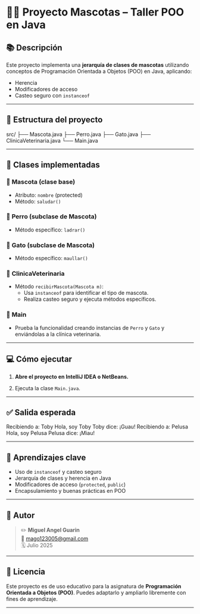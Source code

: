 # 🐶🐱 Proyecto Mascotas – Taller POO en Java

## 📚 Descripción

Este proyecto implementa una **jerarquía de clases de mascotas** utilizando conceptos de Programación Orientada a Objetos (POO) en Java, aplicando:

- Herencia
- Modificadores de acceso
- Casteo seguro con `instanceof`

---

## 📝 **Estructura del proyecto**

src/
├── Mascota.java
├── Perro.java
├── Gato.java
├── ClinicaVeterinaria.java
└── Main.java


---

## 🧩 **Clases implementadas**

### 🔹 **Mascota (clase base)**
- Atributo: `nombre` (protected)
- Método: `saludar()`

### 🔹 **Perro (subclase de Mascota)**
- Método específico: `ladrar()`

### 🔹 **Gato (subclase de Mascota)**
- Método específico: `maullar()`

### 🔹 **ClinicaVeterinaria**
- Método `recibirMascota(Mascota m)`:
  - Usa `instanceof` para identificar el tipo de mascota.
  - Realiza casteo seguro y ejecuta métodos específicos.

### 🔹 **Main**
- Prueba la funcionalidad creando instancias de `Perro` y `Gato` y enviándolas a la clínica veterinaria.

---

## 💻 **Cómo ejecutar**

1. **Abre el proyecto en IntelliJ IDEA o NetBeans.**

2. Ejecuta la clase `Main.java`.

---

## ✅ **Salida esperada**

Recibiendo a: Toby
Hola, soy Toby
Toby dice: ¡Guau!
Recibiendo a: Pelusa
Hola, soy Pelusa
Pelusa dice: ¡Miau!


---

## 🎯 **Aprendizajes clave**

- Uso de `instanceof` y casteo seguro
- Jerarquía de clases y herencia en Java
- Modificadores de acceso (`protected`, `public`)
- Encapsulamiento y buenas prácticas en POO

---

## 👤 **Autor**

> ✏️ **Miguel Angel Guarin**  
> 📧 mago123005@gmail.com  
> 🗓️ Julio 2025

---

## 📝 **Licencia**

Este proyecto es de uso educativo para la asignatura de **Programación Orientada a Objetos (POO)**. Puedes adaptarlo y ampliarlo libremente con fines de aprendizaje.

---

